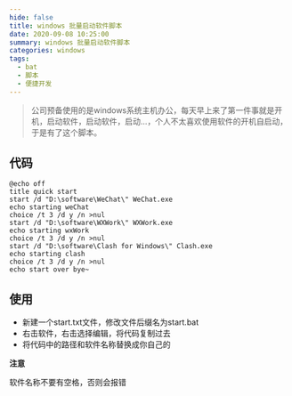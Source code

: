 ```yaml
---
hide: false
title: windows 批量启动软件脚本
date: 2020-09-08 10:25:00
summary: windows 批量启动软件脚本
categories: windows
tags:
  - bat
  - 脚本
  - 便捷开发
---
```

> 公司预备使用的是windows系统主机办公，每天早上来了第一件事就是开机，启动软件，启动软件，启动...，个人不太喜欢使用软件的开机自启动，于是有了这个脚本。
<!--more-->
## 代码
~~~ shell
@echo off
title quick start
start /d "D:\software\WeChat\" WeChat.exe
echo starting weChat
choice /t 3 /d y /n >nul
start /d "D:\software\WXWork\" WXWork.exe
echo starting wxWork
choice /t 3 /d y /n >nul
start /d "D:\software\Clash for Windows\" Clash.exe
echo starting clash
choice /t 3 /d y /n >nul
echo start over bye~
~~~

## 使用

* 新建一个start.txt文件，修改文件后缀名为start.bat
* 右击软件，右击选择编辑，将代码复制过去
* 将代码中的路径和软件名称替换成你自己的

**注意**

软件名称不要有空格，否则会报错
